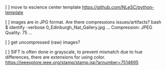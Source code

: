 [ ] move to escience center template https://github.com/NLeSC/python-template

[ ] images are in JPG format. Are there compressions issues/artifacts?
 bash $ identify -verbose 0_Edinburgh_Nat_Gallery.jpg
  ...
  Compression: JPEG
  Quality: 75
  ...

[ ] get uncompressed (raw) images?

[ ] SIFT is often done in grayscale, to prevent mismatch due to hue differences, there are extensions for using color.
 https://ieeexplore.ieee.org/stamp/stamp.jsp?arnumber=7514695



